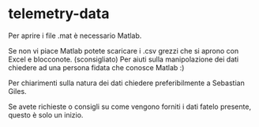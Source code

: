 # telemetry-data
Per aprire i file .mat è necessario Matlab. 

Se non vi piace Matlab potete scaricare i .csv grezzi che si aprono con Excel e blocconote. (sconsigliato)
Per aiuti sulla manipolazione dei dati chiedere ad una persona fidata che conosce Matlab :)

Per chiarimenti sulla natura dei dati chiedere preferibilmente a Sebastian Giles.

Se avete richieste o consigli su come vengono forniti i dati fatelo presente, questo è solo un inizio.
